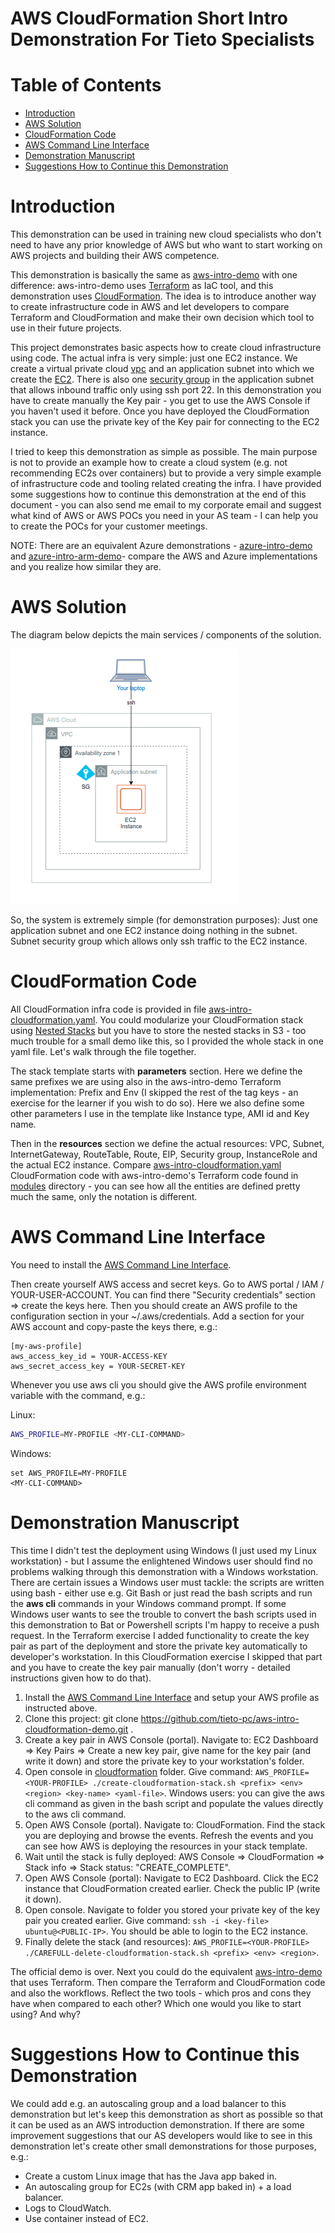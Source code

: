 # AWS CloudFormation Short Intro Demonstration For Tieto Specialists  <!-- omit in toc -->


# Table of Contents  <!-- omit in toc -->
- [Introduction](#introduction)
- [AWS Solution](#aws-solution)
- [CloudFormation Code](#cloudformation-code)
- [AWS Command Line Interface](#aws-command-line-interface)
- [Demonstration Manuscript](#demonstration-manuscript)
- [Suggestions How to Continue this Demonstration](#suggestions-how-to-continue-this-demonstration)


# Introduction

This demonstration can be used in training new cloud specialists who don't need to have any prior knowledge of AWS but who want to start working on AWS projects and building their AWS competence.

This demonstration is basically the same as [aws-intro-demo](https://github.com/tieto-pc/aws-intro-demo) with one difference: aws-intro-demo uses [Terraform](https://www.terraform.io/) as IaC tool, and this demonstration uses [CloudFormation](https://aws.amazon.com/cloudformation). The idea is to introduce another way to create infrastructure code in AWS and let developers to compare Terraform and CloudFormation and make their own decision which tool to use in their future projects.

This project demonstrates basic aspects how to create cloud infrastructure using code. The actual infra is very simple: just one EC2 instance. We create a virtual private cloud [vpc](https://aws.amazon.com/vpc/) and an application subnet into which we create the [EC2](https://aws.amazon.com/ec2/). There is also one [security group](https://docs.aws.amazon.com/vpc/latest/userguide/VPC_SecurityGroups.html) in the application subnet that allows inbound traffic only using ssh port 22. In this demonstration you have to create manually the Key pair - you get to use the AWS Console if you haven't used it before. Once you have deployed the CloudFormation stack you can use the private key of the Key pair for connecting to the EC2 instance.

I tried to keep this demonstration as simple as possible. The main purpose is not to provide an example how to create a cloud system (e.g. not recommending EC2s over containers) but to provide a very simple example of infrastructure code and tooling related creating the infra. I have provided some suggestions how to continue this demonstration at the end of this document - you can also send me email to my corporate email and suggest what kind of AWS or AWS POCs you need in your AS team - I can help you to create the POCs for your customer meetings.

NOTE: There are an equivalent Azure demonstrations - [azure-intro-demo](https://github.com/tieto-pc/azure-intro-demo) and [azure-intro-arm-demo](https://github.com/tieto-pc/azure-intro-arm-demo)- compare the AWS and Azure implementations and you realize how similar they are.


# AWS Solution

The diagram below depicts the main services / components of the solution.

![AWS Intro Demo Architecture](docs/aws-intro-demo.png?raw=true "AWS Intro Demo Architecture")

So, the system is extremely simple (for demonstration purposes): Just one application subnet and one EC2 instance doing nothing in the subnet. Subnet security group which allows only ssh traffic to the EC2 instance. 


# CloudFormation Code

All CloudFormation infra code is provided in file [aws-intro-cloudformation.yaml](https://github.com/tieto-pc/aws-intro-cloudformation-demo/blob/master/cloudformation/aws-intro-cloudformation.yaml). You could modularize your CloudFormation stack using [Nested Stacks](https://docs.aws.amazon.com/AWSCloudFormation/latest/UserGuide/using-cfn-nested-stacks.html) but you have to store the nested stacks in S3 - too much trouble for a small demo like this, so I provided the whole stack in one yaml file. Let's walk through the file together.

The stack template starts with **parameters** section. Here we define the same prefixes we are using also in the aws-intro-demo Terraform implementation: Prefix and Env (I skipped the rest of the tag keys - an exercise for the learner if you wish to do so). Here we also define some other parameters I use in the template like Instance type, AMI id and Key name.

Then in the **resources** section we define the actual resources: VPC, Subnet, InternetGateway, RouteTable, Route, EIP, Security group, InstanceRole and the actual EC2 instance. Compare [aws-intro-cloudformation.yaml](https://github.com/tieto-pc/aws-intro-cloudformation-demo/blob/master/cloudformation/aws-intro-cloudformation.yaml) CloudFormation code with aws-intro-demo's Terraform code found in [modules](https://github.com/tieto-pc/aws-intro-demo/tree/master/terraform/modules) directory - you can see how all the entities are defined pretty much the same, only the notation is different.


# AWS Command Line Interface

You need to install the [AWS Command Line Interface](https://aws.amazon.com/cli/).

Then create yourself AWS access and secret keys. Go to AWS portal / IAM / YOUR-USER-ACCOUNT. You can find there "Security credentials" section => create the keys here. Then you should create an AWS profile to the configuration section in your ~/.aws/credentials. Add a section for your AWS account and copy-paste the keys there, e.g.:

```text
[my-aws-profile]
aws_access_key_id = YOUR-ACCESS-KEY
aws_secret_access_key = YOUR-SECRET-KEY
```

Whenever you use aws cli you should give the AWS profile environment variable with the command, e.g.:

Linux:

```bash
AWS_PROFILE=MY-PROFILE <MY-CLI-COMMAND>
```

Windows:

```dos
set AWS_PROFILE=MY-PROFILE
<MY-CLI-COMMAND>
```


# Demonstration Manuscript

This time I didn't test the deployment using Windows (I just used my Linux workstation) - but I assume the enlightened Windows user should find no problems walking through this demonstration with a Windows workstation. There are certain issues a Windows user must tackle: the scripts are written using bash - either use e.g. Git Bash or just read the bash scripts and run the **aws cli** commands in your Windows command prompt. If some Windows user wants to see the trouble to convert the bash scripts used in this demonstration to Bat or Powershell scripts I'm happy to receive a push request. In the Terraform exercise I added functionality to create the key pair as part of the deployment and store the private key automatically to developer's workstation. In this CloudFormation exercise I skipped that part and you have to create the key pair manually (don't worry - detailed instructions given how to do that).

1. Install the [AWS Command Line Interface](https://aws.amazon.com/cli/) and setup your AWS profile as instructed above.
2. Clone this project: git clone https://github.com/tieto-pc/aws-intro-cloudformation-demo.git .
3. Create a key pair in AWS Console (portal). Navigate to: EC2 Dashboard => Key Pairs => Create a new key pair, give name for the key pair (and write it down) and store the private key to your workstation's folder.
4. Open console in [cloudformation](cloudformation) folder. Give command: ```AWS_PROFILE=<YOUR-PROFILE> ./create-cloudformation-stack.sh <prefix> <env> <region> <key-name> <yaml-file>```. Windows users: you can give the aws cli command as given in the bash script and populate the values directly to the aws cli command.
5. Open AWS Console (portal). Navigate to: CloudFormation. Find the stack you are deploying and browse the events. Refresh the events and you can see how AWS is deploying the resources in your stack template.
6. Wait until the stack is fully deployed: AWS Console => CloudFormation => Stack info => Stack status: "CREATE_COMPLETE".
7. Open AWS Console (portal): Navigate to EC2 Dashboard. Click the EC2 instance that CloudFormation created earlier. Check the public IP (write it down).
8. Open console. Navigate to folder you stored your private key of the key pair you created earlier. Give command: ```ssh -i <key-file> ubuntu@<PUBLIC-IP>```. You should be able to login to the EC2 instance.
9. Finally delete the stack (and resources): ```AWS_PROFILE=<YOUR-PROFILE> ./CAREFULL-delete-cloudformation-stack.sh <prefix> <env> <region>```.

The official demo is over. Next you could do the equivalent [aws-intro-demo](https://github.com/tieto-pc/aws-intro-demo) that uses Terraform. Then compare the Terraform and CloudFormation code and also the workflows. Reflect the two tools - which pros and cons they have when compared to each other? Which one would you like to start using? And why?


# Suggestions How to Continue this Demonstration

We could add e.g. an autoscaling group and a load balancer to this demonstration but let's keep this demonstration as short as possible so that it can be used as an AWS introduction demonstration. If there are some improvement suggestions that our AS developers would like to see in this demonstration let's create other small demonstrations for those purposes, e.g.:
- Create a custom Linux image that has the Java app baked in.
- An autoscaling group for EC2s (with CRM app baked in) + a load balancer.
- Logs to CloudWatch.
- Use container instead of EC2.